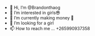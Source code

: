 - 👋 Hi, I’m @Brandonthaog
- 👀 I’m interested in girls😎
- 🌱 I’m currently making money 🙌
- 💞️ I’m looking for a girl
- 📫 How to reach me ... +265990937358

<!---
